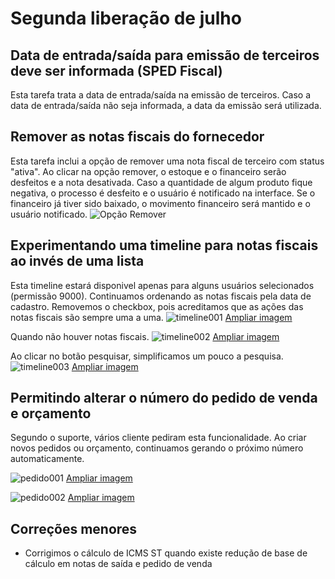 # Segunda liberação de julho

## Data de entrada/saída para emissão de terceiros deve ser informada (SPED Fiscal)

Esta tarefa trata a data de entrada/saída na emissão de terceiros.
Caso a data de entrada/saída não seja informada, a data da emissão será utilizada.

## Remover as notas fiscais do fornecedor

Esta tarefa inclui a opção de remover uma nota fiscal de terceiro com status "ativa".
Ao clicar na opção remover, o estoque e o financeiro serão desfeitos e a nota desativada.
Caso a quantidade de algum produto fique negativa, o processo é desfeito e o usuário é notificado na interface.
Se o financeiro já tiver sido baixado, o movimento financeiro será mantido e o usuário notificado.
![Opção Remover](https://i.imgur.com/ZgkOg33.png)

## Experimentando uma timeline para notas fiscais ao invés de uma lista

Esta timeline estará disponivel apenas para alguns usuários selecionados (permissão 9000). Continuamos ordenando as notas fiscais pela data de cadastro. Removemos o checkbox, pois acreditamos que as ações das notas fiscais são sempre uma a uma.
![timeline001](https://i.imgur.com/BLwx2jP.png)
[Ampliar imagem](https://i.imgur.com/BLwx2jP.png)

Quando não houver notas fiscais.
![timeline002](https://i.imgur.com/dyjPhKP.png)
[Ampliar imagem](https://i.imgur.com/dyjPhKP.png)

Ao clicar no botão pesquisar, simplificamos um pouco a pesquisa.
![timeline003](https://i.imgur.com/RZKpK1f.png)
[Ampliar imagem](https://i.imgur.com/RZKpK1f.png)

## Permitindo alterar o número do pedido de venda e orçamento

Segundo o suporte, vários cliente pediram esta funcionalidade. Ao criar novos pedidos ou orçamento, continuamos gerando o próximo número automaticamente.

![pedido001](https://i.imgur.com/9pXqeoF.png)
[Ampliar imagem](https://i.imgur.com/9pXqeoF.png)

![pedido002](https://i.imgur.com/ioVkiA9.png)
[Ampliar imagem](https://i.imgur.com/ioVkiA9.png)

## Correções menores

* Corrigimos o cálculo de ICMS ST quando existe redução de base de cálculo em notas de saída e pedido de venda
